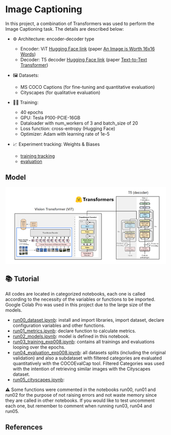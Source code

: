 # Image Captioning

In this project, a combination of Transformers was used to perform the Image Captioning task. The details are described below:
- :gear: Architecture: encoder-decoder type
    - 	Encoder: ViT [Hugging Face link](https://huggingface.co/google/vit-base-patch16-224-in21k) (paper [An Image is Worth 16x16 Words](https://doi.org/10.48550/arXiv.2010.11929))
    - 	Decoder: T5 decoder [Hugging Face link](https://huggingface.co/t5-base) (paper [Text-to-Text Transformer](https://arxiv.org/abs/1910.10683))

- :framed_picture: Datasets:
    -   MS COCO Captions (for fine-tuning and quantitative evaluation)
    -   Cityscapes  (for qualitative evaluation)

- :weight_lifting_woman: Training:
    -   40 epochs
    -   GPU: Tesla P100-PCIE-16GB
    -   Dataloader with num_workers of 3 and batch_size of 20
    -   Loss function: cross-entropy (Hugging Face)
    -   Optimizer: Adam with learning rate of 1e-5
- :chart_with_upwards_trend: Experiment tracking: Weights & Biases 
    -   [training tracking](https://wandb.ai/larissa_santesso/ImageCaptioning_Project/runs/21xojhph?workspace=user-larissa_santesso)
    -   [evaluation](https://wandb.ai/larissa_santesso/ImageCaptioning_Project/runs/32mzuqkb?workspace=user-larissa_santesso)

## Model
![Screenshot](images/img1.png)

## :books: Tutorial

All codes are located in categorized notebooks, each one is called according to the necessity of the variables or functions to be imported.  Google Colab Pro was used in this project due to the large size of the models.

-   [run00_dataset.ipynb](): install and import libraries, import dataset, declare configuration variables and other functions. 
-   [run01_metrics.ipynb](): declare function to calculate metrics.
-   [run02_models.ipynb](): model is defined in this notebook. 
-   [run03_training_exp008.ipynb](): contains all trainings and evaluations looping over the epochs. 
-   [run04_evaluation_exp008.ipynb](): all datasets splits (including the original validation) and also a subdataset with filtered categories are evaluated quantitatively with the COCOEvalCap tool. Filtered Categories was used with the intention of retrieving similar images with the Cityscapes dataset.
-   [run05_cityscapes.ipynb](): 

:warning: Some functions were commented in the notebooks run00, run01 and run02 for the purpose of not raising errors and not waste memory since they are called in other notebooks. If you would like to test uncomment each one, but remember to comment when running run03, run04 and run05.

## References
